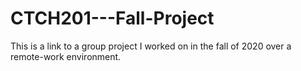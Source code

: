 # CTCH201---Fall-Project
This is a link to a group project I worked on in the fall of 2020 over a remote-work environment.
